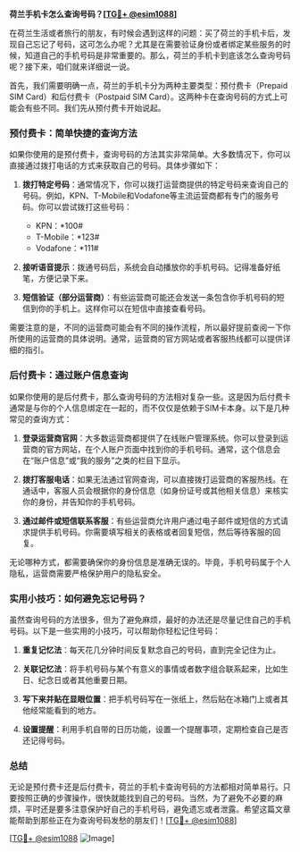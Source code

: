**荷兰手机卡怎么查询号码？[[TG💪+ @esim1088](https://t.me/s/esim1088)]**

在荷兰生活或者旅行的朋友，有时候会遇到这样的问题：买了荷兰的手机卡后，发现自己忘记了号码，这可怎么办呢？尤其是在需要验证身份或者绑定某些服务的时候，知道自己的手机号码是非常重要的。那么，荷兰的手机卡到底该怎么查询号码呢？接下来，咱们就来详细说一说。

首先，我们需要明确一点，荷兰的手机卡分为两种主要类型：预付费卡（Prepaid SIM Card）和后付费卡（Postpaid SIM Card）。这两种卡在查询号码的方式上可能会有些不同。我们先从预付费卡开始说起。

### 预付费卡：简单快捷的查询方法

如果你使用的是预付费卡，查询号码的方法其实非常简单。大多数情况下，你可以直接通过拨打电话的方式来获取自己的号码。具体步骤如下：

1. **拨打特定号码**：通常情况下，你可以拨打运营商提供的特定号码来查询自己的号码。例如，KPN、T-Mobile和Vodafone等主流运营商都有专门的服务号码。你可以尝试拨打这些号码：
   - KPN：*100#
   - T-Mobile：*123#
   - Vodafone：*111#

2. **接听语音提示**：拨通号码后，系统会自动播放你的手机号码。记得准备好纸笔，方便记录下来。

3. **短信验证（部分运营商）**：有些运营商可能还会发送一条包含你手机号码的短信到你的手机上。这样你可以在短信中直接查看号码。

需要注意的是，不同的运营商可能会有不同的操作流程，所以最好提前查阅一下你所使用的运营商的具体说明。通常，运营商的官方网站或者客服热线都可以提供详细的指引。

### 后付费卡：通过账户信息查询

如果你使用的是后付费卡，那么查询号码的方法相对复杂一些。这是因为后付费卡通常是与你的个人信息绑定在一起的，而不仅仅是依赖于SIM卡本身。以下是几种常见的查询方式：

1. **登录运营商官网**：大多数运营商都提供了在线账户管理系统。你可以登录到运营商的官方网站，在个人账户页面中找到你的手机号码。通常，这个信息会在“账户信息”或“我的服务”之类的栏目下显示。

2. **拨打客服电话**：如果无法通过官网查询，可以直接拨打运营商的客服热线。在通话中，客服人员会根据你的身份信息（如身份证号或其他相关信息）来核实你的身份，并告知你的手机号码。

3. **通过邮件或短信联系客服**：有些运营商允许用户通过电子邮件或短信的方式请求提供手机号码。你需要填写相关的表格或者回复短信，然后等待客服的回复。

无论哪种方式，都需要确保你的身份信息是准确无误的。毕竟，手机号码属于个人隐私，运营商需要严格保护用户的隐私安全。

### 实用小技巧：如何避免忘记号码？

虽然查询号码的方法很多，但为了避免麻烦，最好的办法还是尽量记住自己的手机号码。以下是一些实用的小技巧，可以帮助你轻松记住号码：

1. **重复记忆法**：每天花几分钟时间反复默念自己的号码，直到完全记住为止。

2. **关联记忆法**：将手机号码与某个有意义的事情或者数字组合联系起来，比如生日、纪念日或者其他重要日期。

3. **写下来并贴在显眼位置**：把手机号码写在一张纸上，然后贴在冰箱门上或者其他经常能看到的地方。

4. **设置提醒**：利用手机自带的日历功能，设置一个提醒事项，定期检查自己是否还记得号码。

### 总结

无论是预付费卡还是后付费卡，荷兰的手机卡查询号码的方法都相对简单易行。只要按照正确的步骤操作，很快就能找到自己的号码。当然，为了避免不必要的麻烦，平时还是要多注意保护好自己的手机号码，避免遗忘或者泄露。希望这篇文章能帮助到那些正在为查询号码发愁的朋友们！[[TG💪+ @esim1088](https://t.me/s/esim1088)]

[[TG💪+ @esim1088](https://t.me/s/esim1088) ![Image](https://i.postimg.cc/4NQfJmqS/Snipaste-2025-05-13-00-14-12.png)]